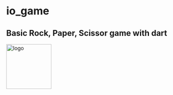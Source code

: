 # io_game
## Basic Rock, Paper, Scissor game with dart
<img src="https://dwglogo.com/wp-content/uploads/2018/03/Dart_logo.png" alt="logo" style= "width: 120px;" />
